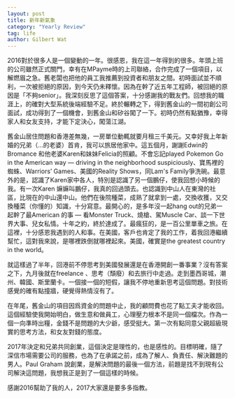 ```yaml
---
layout: post
title: 新年新氣象
category: "Yearly Review"
tag: life
author: Gilbert Wat
---
```

2016對於很多人是一個變動的一年。很感恩，我在這一年得到的很多。年頭上班的公司雖然正式關門，幸有在MPayme時的上司聯絡，合作完成了一個項目，以解燃眉之急。舊老闆也把他的員工我推薦到投資者和朋友之間。初時面試並不順利，一次被拒絕的原因，到今天仍未釋懷。因為在幹了近五年工程師，被回絕的原因是「不夠senior」。我深刻反思了這個答案，十分感謝我的戰友們。回想我的職涯上，的確對大型系統後端經驗不足。終於輾轉之下，得到舊金山的一間初創公司面試，成功得到了一個機會，到舊金山和矽谷闖了一下。初時仍然有點猶豫，幸得家人和女友支持，才能下定決心，闖蕩江湖。

舊金山居住問題和香港差無幾，一房單位動輒就要月租三千美元。又幸好我上年新婚的兄弟（…的老婆）首肯，我可以旅居他家中。這五個月，謝謝Edwin的Bromance 和他老婆Karen和妹妹Felicia的照顧。不會忘記played Pokemon Go in the American way — driving in the neighborhood suspiciously、寶馬裡的蜘蛛、Warriors’ Games、美國的Reality Shows，同Lam's Family爭洗碗。最意外的是，認識了Karen家中各人，特別是認識了另一個鵬仔，使我回想小時候的我。有一次Karen 嫲嫲叫鵬仔，我真的回過頭去。也認識到中山人在東灣的社區，比現在的中山還中山。他們在後院種菜，成熟了就拿到一處，交換收獲，又交換種菜（你懂的）知識，十分寫意。最開心的，是多年沒一起hang out的兄弟一起幹了最American 的事 — 看Monster Truck、燒槍、駕Muscle Car、談一下世界大事、兒女私情。十年之約，終於達成了。最瘋狂的，是一百公里單車之旅。在這裡，十分感恩我遇到的人和事。在美國，客戶也肯定了我的工作，着我回港繼續幫忙，這對我來說，是哪裡跌倒就哪裡起來。美國，確實是the greatest country in the world。

就這樣過了半年，回港前不停思考到美國發展還是在香港開創一番事業？沒有答案之下，九月後就在freelance 、思考（頹廢）和去旅行中走過。走到墨西哥城，潮州、韓國、斯里蘭卡。一個接一個的短假，讓我不停地重新思考這個問題。對技術感覺的確有點撞牆，硬覺得熱情沒有了。

在年尾，舊金山的項目因爲資金的問題中止，我的顧問費也花了點工夫才能收回。這個經驗使我開始明白，做生意和做員工，心理壓力根本不是同一個檔次。作為一個一向準時出糧，金錢不是問題的大少爺，感受挺大。第一次有點同意父親超級現實的思考方法，和女友對錢的態度。

2017年決定和兄弟共同創業，這個決定是理性的，也是感性的。目標明確，隨了深信市場需要公司的服務，也為了在承諾之前，成為了解人、負責任、解決難題的男人。Paul Graham 說創業，是解決問題的最後一個方法，前題是找不到現有公司解決這問題，我想我正是到了一個這樣的時候。

感謝2016幫助了我的人，2017大家還是要多多指教。